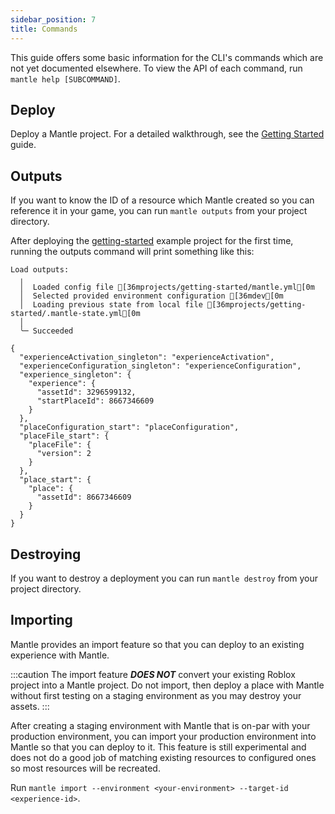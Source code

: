 ```yaml
---
sidebar_position: 7
title: Commands
---
```


This guide offers some basic information for the CLI's commands which are not yet documented
elsewhere. To view the API of each command, run `mantle help [SUBCOMMAND]`.

## Deploy

Deploy a Mantle project. For a detailed walkthrough, see the [Getting
Started](/docs/getting-started#deploy-your-first-project) guide.

## Outputs

If you want to know the ID of a resource which Mantle created so you can reference it in your game,
you can run `mantle outputs` from your project directory.

After deploying the
[getting-started](https://github.com/blake-mealey/mantle/tree/main/examples/projects/getting-started)
example project for the first time, running the outputs command will print something like this:

```ansi title="mantle deploy"
Load outputs:
  ╷
  │  Loaded config file [36mprojects/getting-started/mantle.yml[0m
  │  Selected provided environment configuration [36mdev[0m
  │  Loading previous state from local file [36mprojects/getting-started/.mantle-state.yml[0m
  │
  ╰─ Succeeded

{
  "experienceActivation_singleton": "experienceActivation",
  "experienceConfiguration_singleton": "experienceConfiguration",
  "experience_singleton": {
    "experience": {
      "assetId": 3296599132,
      "startPlaceId": 8667346609
    }
  },
  "placeConfiguration_start": "placeConfiguration",
  "placeFile_start": {
    "placeFile": {
      "version": 2
    }
  },
  "place_start": {
    "place": {
      "assetId": 8667346609
    }
  }
}
```

## Destroying

If you want to destroy a deployment you can run `mantle destroy` from your project directory.

## Importing

Mantle provides an import feature so that you can deploy to an existing experience with Mantle.

:::caution
The import feature _**DOES NOT**_ convert your existing Roblox project into a Mantle project. Do not
import, then deploy a place with Mantle without first testing on a staging environment as you may
destroy your assets.
:::

After creating a staging environment with Mantle that is on-par with your production environment,
you can import your production environment into Mantle so that you can deploy to it. This feature is
still experimental and does not do a good job of matching existing resources to configured ones so
most resources will be recreated.

Run `mantle import --environment <your-environment> --target-id <experience-id>`.
